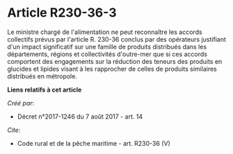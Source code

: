 # Article R230-36-3

Le ministre chargé de l'alimentation ne peut reconnaître les accords collectifs prévus par l'article R. 230-36 conclus par
des opérateurs justifiant d'un impact significatif sur une famille de produits distribués dans les départements, régions et
collectivités d'outre-mer que si ces accords comportent des engagements sur la réduction des teneurs des produits en glucides
et lipides visant à les rapprocher de celles de produits similaires distribués en métropole.

**Liens relatifs à cet article**

_Créé par_:

  - Décret n°2017-1246 du 7 août 2017 - art. 14

_Cite_:

  - Code rural et de la pêche maritime - art. R230-36 (V)
